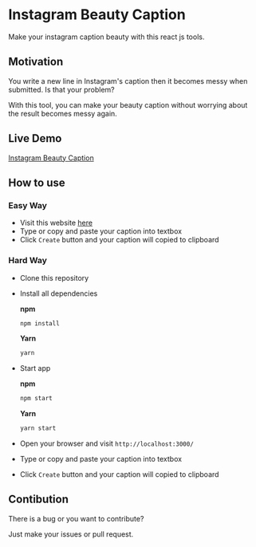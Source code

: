 # Instagram Beauty Caption

Make your instagram caption beauty with this react js tools.

## Motivation

You write a new line in Instagram's caption then it becomes messy when
submitted. Is that your problem?

With this tool, you can make your beauty caption without worrying about the
result becomes messy again.

## Live Demo

[Instagram Beauty Caption](http://ibc.gagahpangeran.com)

## How to use

### Easy Way

- Visit this website [here](http://ibc.gagahpangeran.com)
- Type or copy and paste your caption into textbox
- Click `Create` button and your caption will copied to clipboard

### Hard Way

- Clone this repository
- Install all dependencies

  **npm**

  ```bash
  npm install
  ```

  **Yarn**

  ```bash
  yarn
  ```

- Start app

  **npm**

  ```bash
  npm start
  ```

  **Yarn**

  ```bash
  yarn start
  ```

- Open your browser and visit `http://localhost:3000/`
- Type or copy and paste your caption into textbox
- Click `Create` button and your caption will copied to clipboard

## Contibution

There is a bug or you want to contribute?

Just make your issues or pull request.
